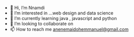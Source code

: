 - 👋 Hi, I’m Nnamdi
- 👀 I’m interested in ...web design and data science
- 🌱 I’m currently learning java , javascript and python 
- 💞️ I’m looking to collaborate on 
- 📫 How to reach me anenemaidohemmanuel@gmail.com

<!---
Anene018/Anene018 is a ✨ special ✨ repository because its `README.md` (this file) appears on your GitHub profile.
You can click the Preview link to take a look at your changes.
--->
